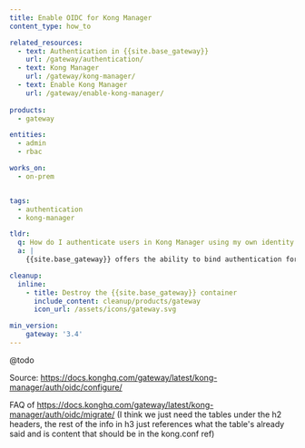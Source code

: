 ```yaml
---
title: Enable OIDC for Kong Manager
content_type: how_to

related_resources:
  - text: Authentication in {{site.base_gateway}}
    url: /gateway/authentication/
  - text: Kong Manager
    url: /gateway/kong-manager/
  - text: Enable Kong Manager
    url: /gateway/enable-kong-manager/
    
products:
  - gateway

entities:
  - admin
  - rbac

works_on:
  - on-prem


tags:
  - authentication
  - kong-manager

tldr: 
  q: How do I authenticate users in Kong Manager using my own identity provider?
  a: |
    {{site.base_gateway}} offers the ability to bind authentication for Kong Manager admins to an organization’s OpenID Connect Identity Provider using the OpenID Connect Plugin.

cleanup:
  inline:
    - title: Destroy the {{site.base_gateway}} container
      include_content: cleanup/products/gateway
      icon_url: /assets/icons/gateway.svg

min_version:
    gateway: '3.4'
---
```



@todo

Source: https://docs.konghq.com/gateway/latest/kong-manager/auth/oidc/configure/

FAQ of https://docs.konghq.com/gateway/latest/kong-manager/auth/oidc/migrate/ (I think we just need the tables under the h2 headers, the rest of the info in h3 just references what the table's already said and is content that should be in the kong.conf ref)